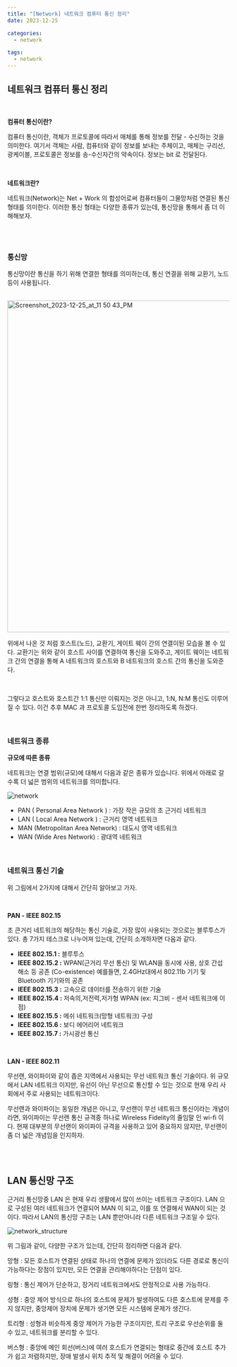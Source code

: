 ```yaml
---
title: "[Network] 네트워크 컴퓨터 통신 정리"
date: 2023-12-25

categories:
  - network

tags:
  - network
---
```


## 네트워크 컴퓨터 통신 정리

<br>

**컴퓨터 통신이란?**

컴퓨터 통신이란, 객체가 프로토콜에 따라서 매체를 통해 정보를 전달 - 수신하는 것을 의미한다. 여기서 객체는 사람, 컴퓨터와 같이 정보를 보내는 주체이고, 매체는 구리선, 광케이블, 프로토콜은 정보를 송-수신자간의 약속이다. 정보는 bit 로 전달된다.

<br>


**네트워크란?**

네트워크(Network)는 Net + Work 의 합성어로써 컴퓨터들이 그물망처럼 연결된 통신 형태를 의미한다. 이러한 통신 형태는 다양한 종류가 있는데, 통신망을 통해서 좀 더 이해해보자.


<br>
<br>

### 통신망

통신망이란 통신을 하기 위해 연결한 형태를 의미하는데, 통신 연결을 위해 교환기, 노드 등이 사용됩니다. 

<br>

<img width="751" alt="Screenshot_2023-12-25_at_11 50 43_PM" src="https://github.com/rha6780/rha6780.github.io/assets/47859845/16d8e944-68cc-4fd8-a0a7-6496d59ba1c2">

<br>

위에서 나온 것 처럼 호스트(노드), 교환기, 게이트 웨이 간의 연결이된 모습을 볼 수 있다. 교환기는 위와 같이 호스트 사이를 연결하여 통신을 도와주고, 게이트 웨이는 네트워크 간의 연결을 통해 A 네트워크의 호스트와 B 네트워크의 호스트 간의 통신을 도와준다.

<br>

그렇다고 호스트와 호스트간 1:1 통신만 이뤄지는 것은 아니고, 1:N, N:M 통신도 이루어질 수 있다. 이건 추후 MAC 과 프로토콜 도입전에 한번 정리하도록 하겠다.

<br>

### **네트워크 종류**


**규모에 따른 종류**

네트워크는 연결 범위(규모)에 대해서 다음과 같은 종류가 있습니다. 위에서 아래로 갈수록 더 넓은 범위의 네트워크를 의미합니다.

![network](https://github.com/rha6780/rha6780.github.io/assets/47859845/b8b20af6-20aa-42aa-9201-d033c6ee2a17)

- PAN ( Personal Area Network ) : 가장 작은 규모의 초 근거리 네트워크
- LAN ( Local Area Network ) : 근거리 영역 네트워크
- MAN (Metropolitan Area Network) : 대도시 영역 네트워크
- WAN (Wide Ares Network) : 광대역 네트워크

<br>

### 네트워크 통신 기술

위 그림에서 2가지에 대해서 간단히 알아보고 가자.

<br>

**PAN -** **IEEE 802.15**

초 큰거리 네트워크의 해당하는 통신 기술로, 가장 많이 사용되는 것으로는 블루투스가 있다. 총 7가지 테스크로 나누어져 있는데, 간단히 소개하자면 다음과 같다.

- **IEEE 802.15.1 :** 블루투스
- **IEEE 802.15.2 :** WPAN(근거리 무선 통신) 및 WLAN을 동시에 사용, 상호 간섭 해소 등 공존 (Co-existence) 예를들면, 2.4GHz대에서 802.11b 기기 및 Bluetooth 기기와의 공존
- **IEEE 802.15.3 :** 고속으로 데이터를 전송하기 위한 기술
- **IEEE 802.15.4 :** 저속의,저전력,저가형 WPAN (ex: 지그비 - 센서 네트워크에 이점)
- **IEEE 802.15.5 :** 메쉬 네트워크(망형 네트워크) 구성
- **IEEE 802.15.6 :** 보디 에어리어 네트워크
- **IEEE 802.15.7 :** 가시광선 통신


<br>

**LAN - IEEE 802.11**

무선랜, 와이파이와 같이 좁은 지역에서 사용되는 무선 네트워크 통신 기술이다. 위 규모에서 LAN 네트워크 이지만, 유선이 아닌 무선으로 통신할 수 있는 것으로 현재 우리 사회에서 주로 사용되는 네트워크이다.

무선랜과 와이파이는 동일한 개념은 아니고, 무선랜이 무선 네트워크 통신이라는 개념이라면, 와이파이는 무선랜 통신 규격중 하나로 Wireless Fidelity의 줄임말 인 wi-fi 이다. 현재 대부분의 무선랜이 와이파이 규격을 사용하고 있어 중요하지 않지만, 무선랜이 좀 더 넓은 개념임을 인지하자.


<br>
<br>

## LAN 통신망 구조

근거리 통신망중 LAN 은 현재 우리 생활에서 많이 쓰이는 네트워크 구조이다. LAN 으로 구성된 여러 네트워크가 연결되어 MAN 이 되고, 이를 또 연결해서 WAN이 되는 것이다. 따라서 LAN의 통신망 구조는 LAN 뿐만아니라 다른 네트워크 구조일 수 있다.

![network_structure](https://github.com/rha6780/rha6780.github.io/assets/47859845/dbf7db76-8f27-43f1-9b22-b074752ff6b0)

위 그림과 같이, 다양한 구조가 있는데, 간단히 정리하면 다음과 같다.

망형 : 모든 호스트가 연결된 상태로 하나의 연결에 문제가 있더라도 다른 경로로 통신이 가능하다는 장점이 있지만, 모든 연결을 관리해야하다는 단점이 있다.

링형 : 통신 제어가 단순하고, 장거리 네트워크에서도 안정적으로 사용 가능하다.

성형 : 중앙 제어 방식으로 하나의 호스트에 문제가 발생하여도 다른 호스트에 문제를 주지 않지만, 중앙제어 장치에 문제가 생기면 모든 시스템에 문제가 생긴다.

트리형 : 성형과 비슷하게 중앙 제어가 가능한 구조이지만, 트리 구조로 우선순위를 둘 수 있고, 네트워크를 분리할 수 있다.

버스형 : 중앙에 메인 회선(버스)에 여러 호스트가 연결되는 형태로 중간에 호스트 추가가 쉽고 저렴하지만, 장애 발생시 위치 추적 및 해결이 어려울 수 있다.



<br>
<br>
